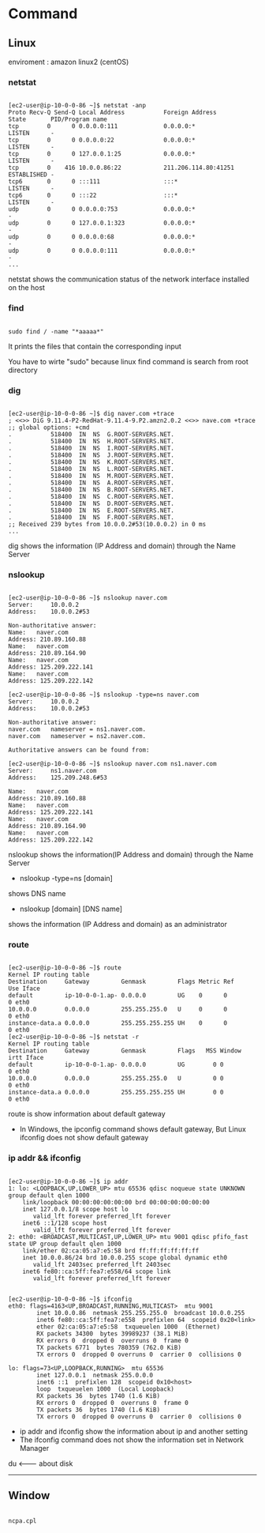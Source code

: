 # Command

## Linux

enviroment : amazon linux2 (centOS)


### netstat

~~~

[ec2-user@ip-10-0-0-86 ~]$ netstat -anp
Proto Recv-Q Send-Q Local Address           Foreign Address         State       PID/Program name    
tcp        0      0 0.0.0.0:111             0.0.0.0:*               LISTEN      -                   
tcp        0      0 0.0.0.0:22              0.0.0.0:*               LISTEN      -                   
tcp        0      0 127.0.0.1:25            0.0.0.0:*               LISTEN      -                   
tcp        0    416 10.0.0.86:22            211.206.114.80:41251    ESTABLISHED -                   
tcp6       0      0 :::111                  :::*                    LISTEN      -                   
tcp6       0      0 :::22                   :::*                    LISTEN      -                   
udp        0      0 0.0.0.0:753             0.0.0.0:*                           -                   
udp        0      0 127.0.0.1:323           0.0.0.0:*                           -                   
udp        0      0 0.0.0.0:68              0.0.0.0:*                           -                   
udp        0      0 0.0.0.0:111             0.0.0.0:*                           -   
...

~~~

netstat shows the communication status of the network interface installed on the host

### find 

~~~

sudo find / -name "*aaaaa*"

~~~
It prints the files that contain the corresponding input

You have to wirte "sudo" because linux find command is search from root directory

### dig

~~~

[ec2-user@ip-10-0-0-86 ~]$ dig naver.com +trace
; <<>> DiG 9.11.4-P2-RedHat-9.11.4-9.P2.amzn2.0.2 <<>> nave.com +trace
;; global options: +cmd
.			518400	IN	NS	G.ROOT-SERVERS.NET.
.			518400	IN	NS	H.ROOT-SERVERS.NET.
.			518400	IN	NS	I.ROOT-SERVERS.NET.
.			518400	IN	NS	J.ROOT-SERVERS.NET.
.			518400	IN	NS	K.ROOT-SERVERS.NET.
.			518400	IN	NS	L.ROOT-SERVERS.NET.
.			518400	IN	NS	M.ROOT-SERVERS.NET.
.			518400	IN	NS	A.ROOT-SERVERS.NET.
.			518400	IN	NS	B.ROOT-SERVERS.NET.
.			518400	IN	NS	C.ROOT-SERVERS.NET.
.			518400	IN	NS	D.ROOT-SERVERS.NET.
.			518400	IN	NS	E.ROOT-SERVERS.NET.
.			518400	IN	NS	F.ROOT-SERVERS.NET.
;; Received 239 bytes from 10.0.0.2#53(10.0.0.2) in 0 ms
...

~~~

dig shows the information (IP Address and domain) through the Name Server

### nslookup

~~~

[ec2-user@ip-10-0-0-86 ~]$ nslookup naver.com
Server:		10.0.0.2
Address:	10.0.0.2#53

Non-authoritative answer:
Name:	naver.com
Address: 210.89.160.88
Name:	naver.com
Address: 210.89.164.90
Name:	naver.com
Address: 125.209.222.141
Name:	naver.com
Address: 125.209.222.142

[ec2-user@ip-10-0-0-86 ~]$ nslookup -type=ns naver.com
Server:		10.0.0.2
Address:	10.0.0.2#53

Non-authoritative answer:
naver.com	nameserver = ns1.naver.com.
naver.com	nameserver = ns2.naver.com.

Authoritative answers can be found from:

[ec2-user@ip-10-0-0-86 ~]$ nslookup naver.com ns1.naver.com
Server:		ns1.naver.com
Address:	125.209.248.6#53

Name:	naver.com
Address: 210.89.160.88
Name:	naver.com
Address: 125.209.222.141
Name:	naver.com
Address: 210.89.164.90
Name:	naver.com
Address: 125.209.222.142

~~~

nslookup shows the information(IP Address and domain) through the Name Server

* nslookup -type=ns [domain]

shows DNS name

* nslookup [domain] [DNS name]

shows the information (IP Address and domain) as an administrator

### route

~~~

[ec2-user@ip-10-0-0-86 ~]$ route
Kernel IP routing table
Destination     Gateway         Genmask         Flags Metric Ref    Use Iface
default         ip-10-0-0-1.ap- 0.0.0.0         UG    0      0        0 eth0
10.0.0.0        0.0.0.0         255.255.255.0   U     0      0        0 eth0
instance-data.a 0.0.0.0         255.255.255.255 UH    0      0        0 eth0
[ec2-user@ip-10-0-0-86 ~]$ netstat -r
Kernel IP routing table
Destination     Gateway         Genmask         Flags   MSS Window  irtt Iface
default         ip-10-0-0-1.ap- 0.0.0.0         UG        0 0          0 eth0
10.0.0.0        0.0.0.0         255.255.255.0   U         0 0          0 eth0
instance-data.a 0.0.0.0         255.255.255.255 UH        0 0          0 eth0

~~~

route is show information about default gateway

* In Windows, the ipconfig command shows default gateway, But Linux ifconfig does not show default gateway

### ip addr && ifconfig

~~~

[ec2-user@ip-10-0-0-86 ~]$ ip addr
1: lo: <LOOPBACK,UP,LOWER_UP> mtu 65536 qdisc noqueue state UNKNOWN group default qlen 1000
    link/loopback 00:00:00:00:00:00 brd 00:00:00:00:00:00
    inet 127.0.0.1/8 scope host lo
       valid_lft forever preferred_lft forever
    inet6 ::1/128 scope host 
       valid_lft forever preferred_lft forever
2: eth0: <BROADCAST,MULTICAST,UP,LOWER_UP> mtu 9001 qdisc pfifo_fast state UP group default qlen 1000
    link/ether 02:ca:05:a7:e5:58 brd ff:ff:ff:ff:ff:ff
    inet 10.0.0.86/24 brd 10.0.0.255 scope global dynamic eth0
       valid_lft 2403sec preferred_lft 2403sec
    inet6 fe80::ca:5ff:fea7:e558/64 scope link 
       valid_lft forever preferred_lft forever
       
       
[ec2-user@ip-10-0-0-86 ~]$ ifconfig
eth0: flags=4163<UP,BROADCAST,RUNNING,MULTICAST>  mtu 9001
        inet 10.0.0.86  netmask 255.255.255.0  broadcast 10.0.0.255
        inet6 fe80::ca:5ff:fea7:e558  prefixlen 64  scopeid 0x20<link>
        ether 02:ca:05:a7:e5:58  txqueuelen 1000  (Ethernet)
        RX packets 34300  bytes 39989237 (38.1 MiB)
        RX errors 0  dropped 0  overruns 0  frame 0
        TX packets 6771  bytes 780359 (762.0 KiB)
        TX errors 0  dropped 0 overruns 0  carrier 0  collisions 0

lo: flags=73<UP,LOOPBACK,RUNNING>  mtu 65536
        inet 127.0.0.1  netmask 255.0.0.0
        inet6 ::1  prefixlen 128  scopeid 0x10<host>
        loop  txqueuelen 1000  (Local Loopback)
        RX packets 36  bytes 1740 (1.6 KiB)
        RX errors 0  dropped 0  overruns 0  frame 0
        TX packets 36  bytes 1740 (1.6 KiB)
        TX errors 0  dropped 0 overruns 0  carrier 0  collisions 0

~~~

* ip addr and ifconfig show the information about ip and another setting
* The ifconfig command does not show the information set in Network Manager


du <--- about disk

* * *


## Window

~~~

ncpa.cpl

~~~
